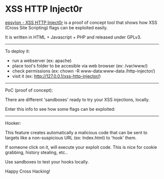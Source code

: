 # XSS HTTP Inject0r

[epsylon - XSS HTTP Inject0r](https://github.com/epsylon/xsser.git) is a proof of concept tool that shows how XSS (Cross Site Scripting) flags can be exploited easily.

It is written in HTML + Javascript + PHP and released under GPLv3.

-------------------------------------

To deploy it:

  - run a webserver (ex: apache)
  - place tool's folder to be accesible via web browser (ex: /var/www/)
  - check permissions (ex: chown -R www-data:www-data /http-injector/)
  - visit it (ex: http://127.0.0.1/xss-http-injector/)

-------------------------------------

PoC (proof of concept):

There are different 'sandboxes' ready to try your XSS injections, locally. 

Enter this info to see how some flags can be exploited:

-------------------------------------

Hooker:

This feature creates automatically a malicious code that can be sent to targets like a non-suspicious URL (ex: Index.html) to 'hook' them. 

If someone click on it, will execute your exploit code. This is nice for cookie grabbing, history stealing, etc..

Use sandboxes to test your hooks locally.

Happy Cross Hacking!  
